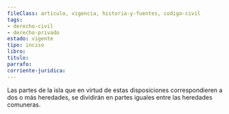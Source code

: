 ```yaml
---
fileClass: articulo, vigencia, historia-y-fuentes, codigo-civil
tags:
- derecho-civil
- derecho-privado
estado: vigente
tipo: inciso
libro:
titulo:
parrafo:
corriente-juridica:
---
```

Las partes de la isla que en virtud de estas disposiciones correspondieren a dos o más heredades, se dividirán en partes iguales entre las heredades comuneras.